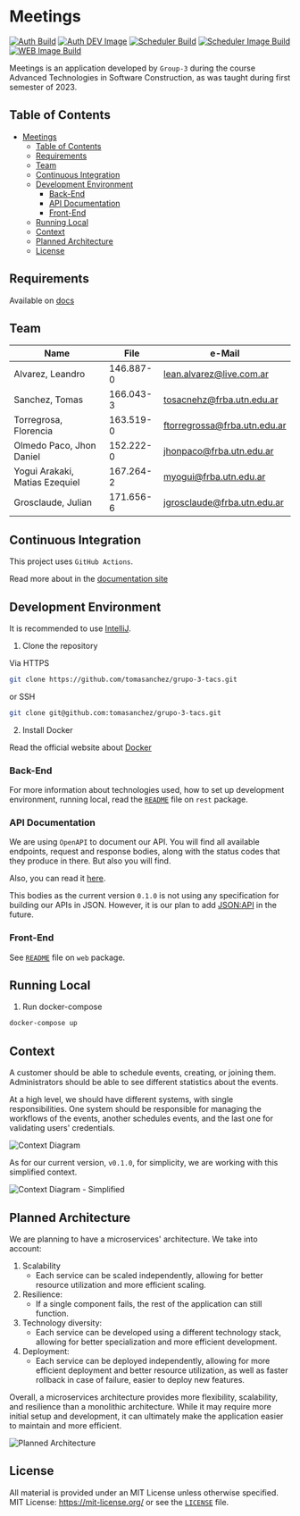 # Meetings

[![Auth Build](https://github.com/tomasanchez/grupo-3-tacs/actions/workflows/auth.yml/badge.svg)](https://github.com/tomasanchez/grupo-3-tacs/actions/workflows/auth.yml)
[![Auth DEV Image](https://github.com/tomasanchez/grupo-3-tacs/actions/workflows/auth-dev.yml/badge.svg)](https://github.com/tomasanchez/grupo-3-tacs/actions/workflows/auth-dev.yml)
[![Scheduler Build](https://github.com/tomasanchez/grupo-3-tacs/actions/workflows/scheduler.yml/badge.svg)](https://github.com/tomasanchez/grupo-3-tacs/actions/workflows/scheduler.yml)
[![Scheduler Image Build](https://github.com/tomasanchez/grupo-3-tacs/actions/workflows/scheduler-image.yaml/badge.svg)](https://github.com/tomasanchez/grupo-3-tacs/actions/workflows/scheduler-image.yaml)
[![WEB Image Build](https://github.com/tomasanchez/grupo-3-tacs/actions/workflows/web-image.yml/badge.svg)](https://github.com/tomasanchez/grupo-3-tacs/actions/workflows/web-image.yml)

Meetings is an application developed by `Group-3` during the course
Advanced Technologies in Software Construction, as was taught during first semester of 2023.

## Table of Contents

<!-- TOC -->

* [Meetings](#meetings)
    * [Table of Contents](#table-of-contents)
    * [Requirements](#requirements)
    * [Team](#team)
    * [Continuous Integration](#continuous-integration)
    * [Development Environment](#development-environment)
        * [Back-End](#back-end)
        * [API Documentation](#api-documentation)
        * [Front-End](#front-end)
    * [Running Local](#running-local)
    * [Context](#context)
    * [Planned Architecture](#planned-architecture)
    * [License](#license)

<!-- TOC -->

## Requirements

Available
on [docs](https://docs.google.com/document/d/e/2PACX-1vSOjnpw4O-XEjpcK3Yei_FUmBoAQNMwre7mpq81ub2Xqbzy_TRupGIqjIURd4RijgiE7s0fAOlR1DR2/pub)

## Team

| Name                           | File      | e-Mail                       |
|--------------------------------|-----------|------------------------------|
| Alvarez, Leandro               | 146.887-0 | lean.alvarez@live.com.ar     |
| Sanchez, Tomas                 | 166.043-3 | tosacnehz@frba.utn.edu.ar    |
| Torregrosa, Florencia          | 163.519-0 | ftorregrossa@frba.utn.edu.ar |      
| Olmedo Paco, Jhon Daniel       | 152.222-0 | jhonpaco@frba.utn.edu.ar     |
| Yogui Arakaki, Matias Ezequiel | 167.264-2 | myogui@frba.utn.edu.ar       |
| Grosclaude, Julian             | 171.656-6 | jgrosclaude@frba.utn.edu.ar  |

## Continuous Integration

This project uses `GitHub Actions`.

Read more about in the [documentation site](https://docs.github.com/en/actions)

## Development Environment

It is recommended to use [IntelliJ](https://www.jetbrains.com/idea/download/).

1. Clone the repository

Via HTTPS

```bash
git clone https://github.com/tomasanchez/grupo-3-tacs.git
```

or SSH

```bash
git clone git@github.com:tomasanchez/grupo-3-tacs.git
```

2. Install Docker

Read the official website about [Docker](https://docs.docker.com/get-docker/)

### Back-End

For more information about technologies used, how to set up development environment, running local,
read the [`README`](./rest/README.md) file on `rest` package.

### API Documentation

We are using `OpenAPI` to document our API. You will find all available endpoints, request and
response bodies, along with the status codes that they produce in there. But also you will find.

Also, you can read it [here](rest/API.md).

This bodies as the current version `0.1.0` is not using any specification for building our APIs
in JSON. However, it is our plan to add [JSON:API](https://jsonapi.org/) in the future.

### Front-End

See [`README`](./web/README.md) file on `web` package.

## Running Local

1. Run docker-compose

```bash
docker-compose up
```

## Context

A customer should be able to schedule events, creating, or joining them.
Administrators should be able to see different statistics about the events.

At a high level, we should have different systems, with single responsibilities.
One system should be responsible for managing the workflows of the events, another schedules events,
and the last one for validating users' credentials.

![Context Diagram](./docs/assets/context-diagram.svg)

As for our current version, `v0.1.0`, for simplicity, we are working with this simplified context.

![Context Diagram - Simplified](./docs/assets/context-diagram-simplified.svg)

## Planned Architecture

We are planning to have a microservices' architecture. We take into account:

1. Scalability
    - Each service can be scaled independently, allowing for better resource utilization and more efficient scaling.
2. Resilience:
    - If a single component fails, the rest of the application can still function.
3. Technology diversity:
    - Each service can be developed using a different technology stack, allowing for better specialization and more
      efficient development.
4. Deployment:
    - Each service can be deployed independently, allowing for more efficient deployment and better resource
      utilization, as well as faster rollback in case of failure, easier to deploy new features.

Overall, a microservices architecture provides more flexibility, scalability,
and resilience than a monolithic architecture. While it may require more initial setup and
development, it can ultimately make the application easier to maintain and more efficient.

![Planned Architecture](./docs/assets/planned-architecture.svg)

## License

All material is provided under an MIT License unless otherwise specified.
MIT License: https://mit-license.org/ or see the [`LICENSE`](./LICENSE) file.

